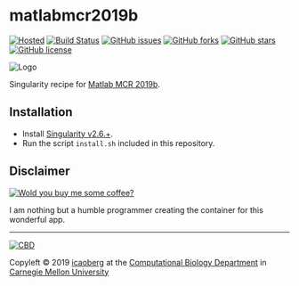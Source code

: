 # matlabmcr2019b
[![Hosted](https://img.shields.io/badge/hosted-sylabs.io-red.svg)](https://cloud.sylabs.io/library/icaoberg/default/matlabmcr2019b)
[![Build Status](https://travis-ci.org/icaoberg/singularity-matlabmcr2019b.svg?branch=master)](https://travis-ci.org/icaoberg/singularity-matlabmcr2019b)
[![GitHub issues](https://img.shields.io/github/issues/icaoberg/singularity-matlabmcr2019b.svg)](https://github.com/icaoberg/singularity-matlabmcr2019b/issues)
[![GitHub forks](https://img.shields.io/github/forks/icaoberg/singularity-matlabmcr2019b.svg)](https://github.com/icaoberg/singularity-matlabmcr2019b/network)
[![GitHub stars](https://img.shields.io/github/stars/icaoberg/singularity-matlabmcr2019b.svg)](https://github.com/icaoberg/singularity-matlabmcr2019b/stargazers)
[![GitHub license](https://img.shields.io/badge/license-GPLv3-blue.svg)](https://www.gnu.org/licenses/quick-guide-gplv3.en.html)

![Logo](https://blogs.mathworks.com/images/cleve/logo_L42.png)

Singularity recipe for [Matlab MCR 2019b](https://www.mathworks.com/products/compiler/matlab-runtime.html).

## Installation

* Install [Singularity v2.6.+](https://sylabs.io/docs/).
* Run the script `install.sh` included in this repository.

## Disclaimer

[![Wold you buy me some coffee?](https://www.buymeacoffee.com/assets/img/custom_images/orange_img.png)](https://www.buymeacoffee.com/icaoberg)

I am nothing but a humble programmer creating the container for this wonderful app.

---
[![CBD](http://www.cbd.cmu.edu/wp-content/uploads/2017/07/wordpress-default.png)](http://www.cbd.cmu.edu)

Copyleft © 2019 [icaoberg](http://www.andrew.cmu.edu/~icaoberg) at the [Computational Biology Department](http://www.cbd.cmu.edu) in [Carnegie Mellon University](http://www.cmu.edu)
